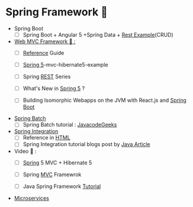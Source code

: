 # Spring Framework :high_brightness:

+ Spring Boot
  - [ ] Spring Boot + Angular 5 +Spring Data + [Rest Example](http://www.devglan.com/spring-boot/spring-boot-angular-example;jsessionid=ECD175315367526DF5DE787C8B4FC094)(CRUD)

+ [Web MVC Framework :green_book: :](#)
  - [ ] [Reference](https://docs.spring.io/spring-framework/docs/5.0.0.M1/spring-framework-reference/html/mvc.html) Guide
  - [ ] [Spring 5](https://howtodoinjava.com/spring5/webmvc/spring5-mvc-hibernate5-example/)-mvc-hibernate5-example

  - [ ] Spring [REST](http://www.baeldung.com/rest-with-spring-series/) Series
  - [ ] What's New in [Spring 5](https://www.ibm.com/developerworks/library/j-whats-new-in-spring-framework-5-theedom/) ?
  - [ ] Building Isomorphic Webapps on the JVM with React.js and [Spring Boot](http://winterbe.com/posts/2015/02/16/isomorphic-react-webapps-on-the-jvm/)

+ [Spring Batch](#)
  - [ ] Spring Batch tutorial : [JavacodeGeeks](https://www.javacodegeeks.com/2015/03/spring-batch-tutorial.html)

+ [Spring Integration](#)
  - [ ] Reference in [HTML](https://docs.spring.io/spring-integration/reference/html/)
  - [ ] Spring Integration tutorial blogs post by [Java Article](http://www.javarticles.com/category/spring-integration)

+ Video :movie_camera: :
  - [ ] [Spring](https://www.youtube.com/watch?v=x74xoMjfOjs) 5 MVC + Hibernate 5
  - [ ] Spring [MVC](https://www.youtube.com/playlist?list=PLnQBGpefeAlvPe_Z2Y_Z7tmuuK4WRNuos) Framewrok
  - [ ] Java Spring Framework [Tutorial](https://www.youtube.com/playlist?list=PL3ARE_tY1e5Nj-X2pfcAnIC0frB-yDVon)


+ [Microservices](https://github.com/adhikariaman01/BookmarkSiteList/blob/master/MyBookmarkedLink/Microservices/README.md)
